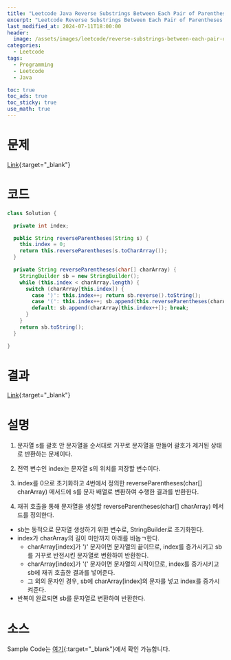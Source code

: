 ```yaml
---
title: "Leetcode Java Reverse Substrings Between Each Pair of Parentheses"
excerpt: "Leetcode Reverse Substrings Between Each Pair of Parentheses Java"
last_modified_at: 2024-07-11T18:00:00
header:
  image: /assets/images/leetcode/reverse-substrings-between-each-pair-of-parentheses.png
categories:
  - Leetcode
tags:
  - Programming
  - Leetcode
  - Java

toc: true
toc_ads: true
toc_sticky: true
use_math: true
---
```

# 문제
[Link](https://leetcode.com/problems/reverse-substrings-between-each-pair-of-parentheses/){:target="_blank"}

# 코드
```java
class Solution {

  private int index;

  public String reverseParentheses(String s) {
    this.index = 0;
    return this.reverseParentheses(s.toCharArray());
  }

  private String reverseParentheses(char[] charArray) {
    StringBuilder sb = new StringBuilder();
    while (this.index < charArray.length) {
      switch (charArray[this.index]) {
        case ')': this.index++; return sb.reverse().toString();
        case '(': this.index++; sb.append(this.reverseParentheses(charArray)); break;
        default: sb.append(charArray[this.index++]); break;
      }
    }
    return sb.toString();
  }

}
```

# 결과
[Link](https://leetcode.com/problems/reverse-substrings-between-each-pair-of-parentheses/submissions/1317414744/){:target="_blank"}

# 설명
1. 문자열 s를 괄호 안 문자열을 순서대로 거꾸로 문자열을 만들어 괄호가 제거된 상태로 반환하는 문제이다.

2. 전역 변수인 index는 문자열 s의 위치를 저장할 변수이다.

3. index를 0으로 초기화하고 4번에서 정의한 reverseParentheses(char[] charArray) 메서드에 s를 문자 배열로 변환하여 수행한 결과를 반환한다.

4. 재귀 호출을 통해 문자열을 생성할 reverseParentheses(char[] charArray) 메서드를 정의한다.
- sb는 동적으로 문자열 생성하기 위한 변수로, StringBuilder로 초기화한다.
- index가 charArray의 길이 미만까지 아래를 바놉ㄱ한다.
  - charArray[index]가 ')' 문자이면 문자열의 끝이므로, index를 증가시키고 sb를 거꾸로 반전시킨 문자열로 변환하여 반환한다.
  - charArray[index]가 '(' 문자이면 문자열의 시작이므로, index를 증가시키고 sb에 재귀 호출한 결과를 넣어준다.
  - 그 외의 문자인 경우, sb에 charArray[index]의 문자를 넣고 index를 증가시켜준다.
- 반복이 완료되면 sb를 문자열로 변환하여 반환한다.

# 소스
Sample Code는 [여기](https://github.com/GracefulSoul/leetcode/blob/master/src/main/java/gracefulsoul/problems/ReverseSubstringsBetweenEachPairOfParentheses.java){:target="_blank"}에서 확인 가능합니다.